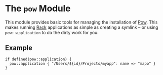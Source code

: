 # The `pow` Module #

This module provides basic tools for managing the installation of
[Pow](http://pow.cx/). This makes running [Rack](http://rack.github.com)
applications as simple as creating a symlink – or using `pow::application`
to do the dirty work for you.

## Example ##

``` puppet
if defined(pow::application) {
  pow::application { "/Users/${id}/Projects/myapp": name => "mapo" }
}
```
